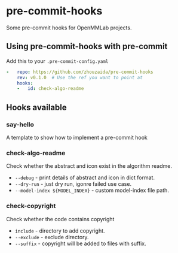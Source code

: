 # pre-commit-hooks

Some pre-commit hooks for OpenMMLab projects.

## Using pre-commit-hooks with pre-commit

Add this to your `.pre-commit-config.yaml`

```yaml
-   repo: https://github.com/zhouzaida/pre-commit-hooks
    rev: v0.1.0  # Use the ref you want to point at
    hooks:
    -   id: check-algo-readme
```
## Hooks available

### say-hello

A template to show how to implement a pre-commit hook

### check-algo-readme

Check whether the abstract and icon exist in the algorithm readme.

* `--debug` - print details of abstract and icon in dict format.
* `--dry-run` - just dry run, igonre failed use case.
* `--model-index ${MODEL_INDEX}` - custom model-index file path.

### check-copyright

Check whether the code contains copyright

 * `include` - directory to add copyright.
 * `--exclude` - exclude directory.
 * `--suffix` - copyright will be added to files with suffix.